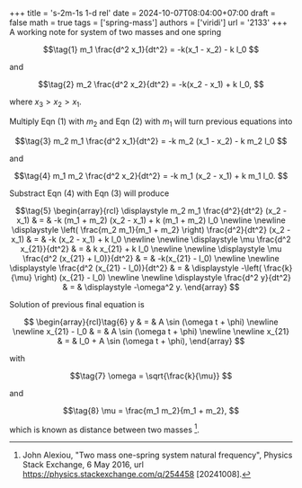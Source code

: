 +++
title = 's-2m-1s 1-d rel'
date = 2024-10-07T08:04:00+07:00
draft = false
math = true
tags = ['spring-mass']
authors = ['viridi']
url = '2133'
+++
A working note for system of two masses and one spring<!--more-->

$$\tag{1}
m_1 \frac{d^2 x_1}{dt^2} = -k(x_1 - x_2) - k l_0
$$

and

$$\tag{2}
m_2 \frac{d^2 x_2}{dt^2} =  -k(x_2 - x_1) + k l_0,
$$

where $x_3 > x_2 > x_1$.

Multiply Eqn (1) with $m_2$ and Eqn (2) with $m_1$ will turn previous equations into

$$\tag{3}
m_2 m_1 \frac{d^2 x_1}{dt^2} = -k m_2 (x_1 - x_2) - k m_2 l_0
$$

and

$$\tag{4}
m_1 m_2 \frac{d^2 x_2}{dt^2} = -k m_1 (x_2 - x_1) + k m_1 l_0.
$$

Substract Eqn (4) with Eqn (3) will produce

$$\tag{5}
\begin{array}{rcl}
\displaystyle m_2 m_1 \frac{d^2}{dt^2} (x_2 - x_1) & = & -k (m_1 + m_2) (x_2 - x_1) + k (m_1 + m_2) l_0 \newline \newline
\displaystyle \left( \frac{m_2 m_1}{m_1 + m_2} \right) \frac{d^2}{dt^2} (x_2 - x_1) & = & -k (x_2 - x_1) + k l_0 \newline \newline
\displaystyle \mu \frac{d^2 x_{21}}{dt^2} & = & k x_{21} + k l_0 \newline \newline
\displaystyle \mu \frac{d^2 (x_{21} + l_0)}{dt^2} & = & -k(x_{21} - l_0) \newline \newline
\displaystyle \frac{d^2 (x_{21} - l_0)}{dt^2} & = & \displaystyle -\left( \frac{k}{\mu} \right) (x_{21} - l_0) \newline \newline
\displaystyle \frac{d^2 y}{dt^2} & = & \displaystyle -\omega^2 y.
\end{array}
$$

Solution of previous final equation is

$$
\begin{array}{rcl}\tag{6}
y & = & A \sin (\omega t + \phi) \newline \newline
x_{21} - l_0 & = &  A \sin (\omega t + \phi) \newline \newline
x_{21} & = &  l_0 + A \sin (\omega t + \phi),
\end{array}
$$

with

$$\tag{7}
\omega = \sqrt{\frac{k}{\mu}}
$$

and

$$\tag{8}
\mu = \frac{m_1 m_2}{m_1 + m_2},
$$

which is known as distance between two masses [^alexiou_2016].


[^alexiou_2016]: John Alexiou, "Two mass one-spring system natural frequency", Physics Stack Exchange, 6 May 2016, url https://physics.stackexchange.com/q/254458 [20241008].